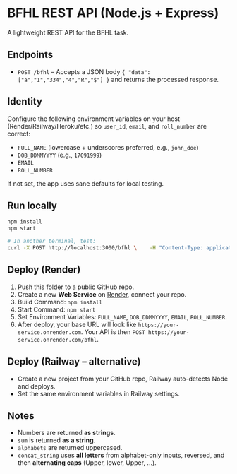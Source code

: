 # BFHL REST API (Node.js + Express)

A lightweight REST API for the BFHL task.

## Endpoints
- `POST /bfhl` – Accepts a JSON body `{ "data": ["a","1","334","4","R","$"] }` and returns the processed response.

## Identity
Configure the following environment variables on your host (Render/Railway/Heroku/etc.) so `user_id`, `email`, and `roll_number` are correct:

- `FULL_NAME` (lowercase + underscores preferred, e.g., `john_doe`)
- `DOB_DDMMYYYY` (e.g., `17091999`)
- `EMAIL`
- `ROLL_NUMBER`

If not set, the app uses sane defaults for local testing.

## Run locally
```bash
npm install
npm start

# In another terminal, test:
curl -X POST http://localhost:3000/bfhl \    -H "Content-Type: application/json" \    -d '{ "data": ["a","1","334","4","R","$"] }'
```

## Deploy (Render)
1. Push this folder to a public GitHub repo.
2. Create a new **Web Service** on [Render](https://render.com), connect your repo.
3. Build Command: `npm install`
4. Start Command: `npm start`
5. Set Environment Variables: `FULL_NAME`, `DOB_DDMMYYYY`, `EMAIL`, `ROLL_NUMBER`.
6. After deploy, your base URL will look like `https://your-service.onrender.com`. Your API is then `POST https://your-service.onrender.com/bfhl`.

## Deploy (Railway – alternative)
- Create a new project from your GitHub repo, Railway auto-detects Node and deploys.
- Set the same environment variables in Railway settings.

## Notes
- Numbers are returned **as strings**.
- `sum` is returned **as a string**.
- `alphabets` are returned uppercased.
- `concat_string` uses **all letters** from alphabet-only inputs, reversed, and then **alternating caps** (Upper, lower, Upper, ...).
